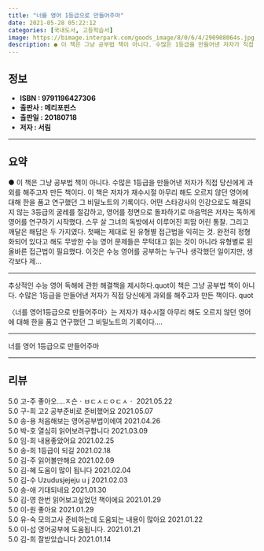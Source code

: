 ```yaml
---
title: "너를 영어 1등급으로 만들어주마"
date: 2021-05-28 05:22:12
categories: [국내도서, 고등학습서]
image: https://bimage.interpark.com/goods_image/8/0/6/4/290908064s.jpg
description: ● 이 책은 그냥 공부법 책이 아니다. 수많은 1등급을 만들어낸 저자가 직접 당신에게 과외를 해주고자 만든 책이다. 이 책은 저자가 재수시절 아무리 해도 오르지 않던 영어에 대해 한을 품고 연구했던 그 비밀노트의 기록이다. 어떤 스타강사의 인강으로도 해결되지 않는 3등급의 굴레를 절감
---
```


## **정보**

- **ISBN : 9791196427306**
- **출판사 : 메리포핀스**
- **출판일 : 20180718**
- **저자 : 서림**

------



## **요약**

●  이 책은 그냥 공부법 책이 아니다. 수많은 1등급을 만들어낸 저자가 직접 당신에게 과외를 해주고자 만든 책이다. 이 책은 저자가 재수시절 아무리 해도 오르지 않던 영어에 대해 한을 품고 연구했던 그 비밀노트의 기록이다. 어떤 스타강사의 인강으로도 해결되지 않는 3등급의 굴레를 절감하고, 영어를 정면으로 돌파하기로 마음먹은 저자는 독하게 영어를 연구하기 시작했다.     스무 살 그녀의 독방에서 이루어진 피땀 어린 통찰. 그리고 깨달은 해답은 두 가지였다. 첫째는 제대로 된 유형별 접근법을 익히는 것. 완전히 정형화되어 있다고 해도 무방한 수능 영어 문제들은 무턱대고 읽는 것이 아니라 유형별로 된 올바른 접근법이 필요했다. 이것은 수능 영어를 공부하는 누구나 생각했던 일이지만, 생각보다 제...

------

추상적인 수능 영어 독해에 관한 해결책을 제시하다.quot이 책은 그냥 공부법 책이 아니다. 수많은 1등급을 만들어낸 저자가 직접 당신에게 과외를 해주고자 만든 책이다. quot

 〈너를 영어1등급으로 만들어주마〉는 저자가 재수시절 아무리 해도 오르지 않던 영어에 대해 한을 품고 연구했던 그 비밀노트의 기록이다.... 

------


너를 영어 1등급으로 만들어주마 

------


## **리뷰** 

5.0 고-주 좋아오....ㅈ슨ㆍㅂㄷㅅㄷㅇㄷㅅㆍ 2021.05.22 <br/>5.0 구-희 고2 공부준비로 준비했어요 2021.05.07 <br/>5.0 송-용 처음해보는 영어공부법이에여 2021.04.26 <br/>5.0 박-호 열심히 읽어보려구합니다 2021.03.09 <br/>5.0 임-희 내용좋았어요 2021.02.25 <br/>5.0 송-희 1등급이 되길 2021.02.18 <br/>5.0 김-주 읽어볼만해요 2021.02.09 <br/>5.0 김-혜 도움이 많이 됩니다 2021.02.04 <br/>5.0 김-수 Uzudusjejeju u j 2021.02.03 <br/>5.0 송-애 기대되네요  2021.01.30 <br/>5.0 김-영 한번 읽어보고싶었던 책이에요 2021.01.29 <br/>5.0 이-원 좋아요 2021.01.29 <br/>5.0 유-숙 모의고사 준비하는데 도움되는 내용이 많아요 2021.01.22 <br/>5.0 이-섭 영어공부에 도움됩니다. 2021.01.21 <br/>5.0 김-희 잘받았습니다 2021.01.14 <br/>